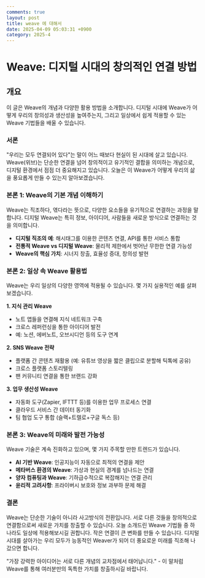 ```yaml
---
comments: true
layout: post
title: weave 에 대해서
date: 2025-04-09 05:03:31 +0900
category: 2025-4
---
```


# Weave: 디지털 시대의 창의적인 연결 방법

## 개요
이 글은 Weave의 개념과 다양한 활용 방법을 소개합니다. 디지털 시대에 Weave가 어떻게 우리의 창의성과 생산성을 높여주는지, 그리고 일상에서 쉽게 적용할 수 있는 Weave 기법들을 배울 수 있습니다.

### 서론
"우리는 모두 연결되어 있다"는 말이 어느 때보다 현실이 된 시대에 살고 있습니다. Weave(위브)는 단순한 연결을 넘어 창의적이고 유기적인 결합을 의미하는 개념으로, 디지털 환경에서 점점 더 중요해지고 있습니다. 오늘은 이 Weave가 어떻게 우리의 삶을 풍요롭게 만들 수 있는지 알아보겠습니다.

### 본론 1: Weave의 기본 개념 이해하기
Weave는 직조하다, 엮다라는 뜻으로, 다양한 요소들을 유기적으로 연결하는 과정을 말합니다. 디지털 Weave는 특히 정보, 아이디어, 사람들을 새로운 방식으로 연결하는 것을 의미합니다.

- **디지털 직조의 예**: 해시태그를 이용한 콘텐츠 연결, API를 통한 서비스 통합
- **전통적 Weave vs 디지털 Weave**: 물리적 제한에서 벗어난 무한한 연결 가능성
- **Weave의 핵심 가치**: 시너지 창출, 효율성 증대, 창의성 발현

### 본론 2: 일상 속 Weave 활용법
Weave는 우리 일상의 다양한 영역에 적용될 수 있습니다. 몇 가지 실용적인 예를 살펴보겠습니다.

**1. 지식 관리 Weave**
- 노트 앱들을 연결해 지식 네트워크 구축
- 크로스 레퍼런싱을 통한 아이디어 발전
- 예: 노션, 에버노트, 오브시디언 등의 도구 연계

**2. SNS Weave 전략**
- 플랫폼 간 콘텐츠 재활용 (예: 유튜브 영상을 짧은 클립으로 분할해 틱톡에 공유)
- 크로스 플랫폼 스토리텔링
- 팬 커뮤니티 연결을 통한 브랜드 강화

**3. 업무 생산성 Weave**
- 자동화 도구(Zapier, IFTTT 등)를 이용한 업무 프로세스 연결
- 클라우드 서비스 간 데이터 동기화
- 팀 협업 도구 통합 (슬랙+트렐로+구글 독스 등)

### 본론 3: Weave의 미래와 발전 가능성
Weave 기술은 계속 진화하고 있으며, 몇 가지 주목할 만한 트렌드가 있습니다.

- **AI 기반 Weave**: 인공지능이 자동으로 최적의 연결을 제안
- **메타버스 환경의 Weave**: 가상과 현실의 경계를 넘나드는 연결
- **양자 컴퓨팅과 Weave**: 기하급수적으로 복잡해지는 연결 관리
- **윤리적 고려사항**: 프라이버시 보호와 정보 과부하 문제 해결

### 결론
Weave는 단순한 기술이 아니라 사고방식의 전환입니다. 서로 다른 것들을 창의적으로 연결함으로써 새로운 가치를 창출할 수 있습니다. 오늘 소개드린 Weave 기법들 중 하나라도 일상에 적용해보시길 권합니다. 작은 연결이 큰 변화를 만들 수 있습니다. 디지털 시대를 살아가는 우리 모두가 능동적인 Weaver가 되어 더 풍요로운 미래를 직조해 나갔으면 합니다.

"가장 강력한 아이디어는 서로 다른 개념의 교차점에서 태어납니다." - 이 말처럼 Weave를 통해 여러분만의 독특한 가치를 창출하시길 바랍니다.